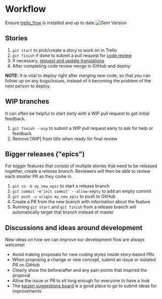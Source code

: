# Workflow

Ensure [trello_flow](https://github.com/balvig/trello_flow) is installed and up to date <img src="https://badge.fury.io/rb/trello_flow.svg?style=flat" alt="Gem Version">

## Stories

1. `git start` to pick/create a story to work on in Trello
2. `git finish` if done to submit a pull request for [code review](/code-review)
3. If necessary, [request and update translations](https://github.com/cookpad/global-web/blob/master/docs/operations.md#translations)
4. After completing code review merge in GitHub and _deploy_

**NOTE:** It is vital to deploy right after merging new code, so that _you_ can follow up on any bugs/issues, instead of it becoming the problem of the next person to deploy.

## WIP branches

It can often be helpful to start _early_ with a WIP pull request to get
initial feedback.

1. `git finish --wip` to submit a WIP pull request early to ask for help or feedback
2. Remove [WIP] from title when ready for final review

## Bigger releases ("epics")

For bigger features that consist of multiple stories that need to be released together, create a _release
branch_.  Reviewers will then be able to review each _smaller_ PR as they come in.

1. `git co -b my_new_epic` to start a release branch
2. `git commit -m'init commit' --allow-empty` to add an empty commit
3. `git push -u origin my_new_epic` to push to GitHub
4. Create a PR from the new branch with information about the feature
5. Running `git start` and `git finish` from a release branch will automatically target that branch instead of master

## Discussions and ideas around development

New ideas on how we can improve our development flow are always welcome!

- Avoid making proposals for new coding styles inside story-based PRs
- When proposing a change or new concept, submit an issue or isolated PR on GitHub
- Clearly show the before/after and any pain points that inspired the proposal
- Allow the issue or PR to sit long enough for everyone to have a look
- The [kaizen suggestions board](https://trello.com/b/dpyiKTut/kaizen) is a good place to go to submit ideas for improvements
